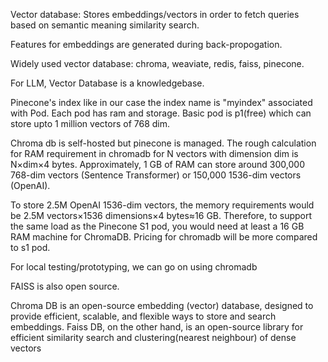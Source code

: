 Vector database: Stores embeddings/vectors in order to fetch queries based on semantic meaning  similarity search.

Features for embeddings are generated during back-propogation.

Widely used vector database: chroma, weaviate, redis, faiss, pinecone.

For LLM, Vector Database is a knowledgebase.

Pinecone's index like in our case the index name is "myindex"  associated with Pod.
Each pod has ram and storage.
Basic pod is p1(free) which can store upto 1 million vectors of 768 dim.

Chroma db is self-hosted but pinecone is managed.
The rough calculation for RAM requirement in chromadb for N vectors with dimension dim is N×dim×4 bytes.
Approximately, 1 GB of RAM can store around 300,000 768-dim vectors (Sentence Transformer) or 150,000 1536-dim vectors (OpenAI).

To store 2.5M OpenAI 1536-dim vectors, the memory requirements would be 2.5M vectors×1536 dimensions×4 bytes≈16 GB.
Therefore, to support the same load as the Pinecone S1 pod, you would need at least a 16 GB RAM machine for ChromaDB. Pricing for chromadb will be more compared to s1 pod.

For local testing/prototyping, we can go on using chromadb

FAISS is also open source. 

Chroma DB is an open-source embedding (vector) database, designed to provide efficient, scalable, and flexible ways to store and search embeddings. 
Faiss DB, on the other hand, is an open-source library for efficient similarity search and clustering(nearest neighbour) of dense vectors
